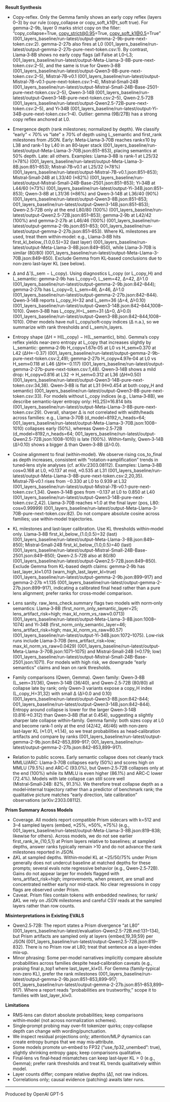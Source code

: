 **Result Synthesis**
- Copy-reflex. Only the Gemma family shows an early copy reflex (layers 0–3) by our rule (copy_collapse or copy_soft_k1@τ_soft true). For gemma-2-9b, layer 0 marks strict copy on the filler: “copy_collapse=True, copy_strict@0.95=True, copy_soft_k1@0.5=True” (001_layers_baseline/run-latest/output-gemma-2-9b-pure-next-token.csv:2). gemma-2-27b also fires at L0 (001_layers_baseline/run-latest/output-gemma-2-27b-pure-next-token.csv:1). By contrast, Llama‑3‑8B shows no early copy flags (all False at L0–L3; 001_layers_baseline/run-latest/output-Meta-Llama-3-8B-pure-next-token.csv:2–5), and the same is true for Qwen‑3‑8B (001_layers_baseline/run-latest/output-Qwen3-8B-pure-next-token.csv:2–5), Mistral‑7B‑v0.1 (001_layers_baseline/run-latest/output-Mistral-7B-v0.1-pure-next-token.csv:1–4), Mistral‑Small‑24B (001_layers_baseline/run-latest/output-Mistral-Small-24B-Base-2501-pure-next-token.csv:2–5), Qwen‑3‑14B (001_layers_baseline/run-latest/output-Qwen3-14B-pure-next-token.csv:2–5), Qwen‑2.5‑72B (001_layers_baseline/run-latest/output-Qwen2.5-72B-pure-next-token.csv:2–5), and Yi‑34B (001_layers_baseline/run-latest/output-Yi-34B-pure-next-token.csv:1–4). Outlier: gemma (9B/27B) has a strong copy reflex anchored at L0.

- Emergence depth (rank milestones; normalized by depth). We classify “early” < 70% vs “late” ≥ 70% of depth using L_semantic and first_rank milestones from JSON. Early: Meta‑Llama‑3‑70B reaches rank≤10 by L38 and rank‑1 by L40 in an 80‑layer stack (001_layers_baseline/run-latest/output-Meta-Llama-3-70B.json:851–853), placing semantics at 50% depth. Late: all others. Examples: Llama‑3‑8B is rank‑1 at L25/32 (≈78%) (001_layers_baseline/run-latest/output-Meta-Llama-3-8B.json:851–853); Mistral‑7B‑v0.1 at L25/32 (≈78%) (001_layers_baseline/run-latest/output-Mistral-7B-v0.1.json:851–853); Mistral‑Small‑24B at L33/40 (≈82%) (001_layers_baseline/run-latest/output-Mistral-Small-24B-Base-2501.json:851–853); Yi‑34B at L44/60 (≈73%) (001_layers_baseline/run-latest/output-Yi-34B.json:851–853); Qwen‑3‑8B at L31/36 (≈86%) and Qwen‑3‑14B at L36/40 (90%) (001_layers_baseline/run-latest/output-Qwen3-8B.json:851–853; 001_layers_baseline/run-latest/output-Qwen3-14B.json:851–853); Qwen‑2.5‑72B only at the end L80/80 (100%) (001_layers_baseline/run-latest/output-Qwen2.5-72B.json:851–853); gemma‑2‑9b at L42/42 (100%) and gemma‑2‑27b at L46/46 (100%) (001_layers_baseline/run-latest/output-gemma-2-9b.json:851–853; 001_layers_baseline/run-latest/output-gemma-2-27b.json:851–853). Where KL milestones are used, treat them within‑model: e.g., Llama‑3‑8B hits first_kl_below_{1.0,0.5}=32 (last layer) (001_layers_baseline/run-latest/output-Meta-Llama-3-8B.json:849–850), while Llama‑3‑70B is similar (80/80) (001_layers_baseline/run-latest/output-Meta-Llama-3-70B.json:849–850). Exclude Gemma from KL‑based conclusions due to non‑zero last‑layer KL (see below).

- Δ and Δ̂ (L_sem − L_copy). Using diagnostics L_copy (or L_copy_H) and L_semantic: gemma‑2‑9b has L_copy=0, L_sem=42, Δ=42, Δ̂=1.0 (001_layers_baseline/run-latest/output-gemma-2-9b.json:842–844); gemma‑2‑27b has L_copy=0, L_sem=46, Δ=46, Δ̂=1.0 (001_layers_baseline/run-latest/output-gemma-2-27b.json:842–844). Qwen‑3‑14B reports L_copy_H=32 and L_sem=36 (Δ=4, Δ̂=0.10) (001_layers_baseline/run-latest/output-Qwen3-14B.json:842–844,1008–1010). Qwen‑3‑8B has L_copy_H=L_sem=31 (Δ=0, Δ̂=0.0) (001_layers_baseline/run-latest/output-Qwen3-8B.json:842–844,1008–1010). Other models have null L_copy/soft‑copy indices (Δ n.a.), so we summarize with rank thresholds and L_sem/n_layers.

- Entropy shape (ΔH = H(L_copy) − H(L_semantic), bits). Gemma’s copy reflex yields near‑zero entropy at L_copy that increases slightly by L_semantic: gemma‑2‑9b H_copy≈1.67e‑05 at L0 vs H_sem≈0.370 at L42 (ΔH≈−0.37) (001_layers_baseline/run-latest/output-gemma-2-9b-pure-next-token.csv:2,49); gemma‑2‑27b H_copy≈4.97e‑04 at L0 vs H_sem≈0.118 at L46 (ΔH≈−0.117) (001_layers_baseline/run-latest/output-gemma-2-27b-pure-next-token.csv:1,48). Qwen‑3‑14B shows a mild drop: H_copy≈0.816 at L32 → H_sem≈0.312 at L36 (ΔH≈0.50) (001_layers_baseline/run-latest/output-Qwen3-14B-pure-next-token.csv:34,38). Qwen‑3‑8B is flat at L31 (H≈0.454 at both copy_H and semantic) (001_layers_baseline/run-latest/output-Qwen3-8B-pure-next-token.csv:33). For models without L_copy indices (e.g., Llama‑3‑8B), we describe semantic‑layer entropy only: H(L25)≈16.814 bits (001_layers_baseline/run-latest/output-Meta-Llama-3-8B-pure-next-token.csv:29). Overall, sharper Δ is not correlated with width/heads across families: e.g., Llama‑3‑70B (d_model=8192,n_heads=64; 001_layers_baseline/run-latest/output-Meta-Llama-3-70B.json:1008–1010) collapses early (50%), whereas Qwen‑2.5‑72B (d_model=8192,n_heads=64; 001_layers_baseline/run-latest/output-Qwen2.5-72B.json:1008–1010) is late (100%). Within‑family, Qwen‑3‑14B (Δ̂=0.10) shows a bigger Δ than Qwen‑3‑8B (Δ̂=0.0).

- Cosine alignment to final (within‑model). We observe rising cos_to_final as depth increases, consistent with “rotation→amplification” trends in tuned‑lens style analyses (cf. arXiv:2303.08112). Examples: Llama‑3‑8B cos≈0.168 at L0, ≈0.137 at mid, ≈0.535 at L31 (001_layers_baseline/run-latest/output-Meta-Llama-3-8B-pure-next-token.csv:2,20,35). Mistral‑7B‑v0.1 rises from −0.330 at L0 to 0.939 at L32 (001_layers_baseline/run-latest/output-Mistral-7B-v0.1-pure-next-token.csv:1,34). Qwen‑3‑14B goes from −0.137 at L0 to 0.850 at L40 (001_layers_baseline/run-latest/output-Qwen3-14B-pure-next-token.csv:2,42). Llama‑3‑70B reaches ≈1.0 at the final layer (pos, L80: cos≈0.99999) (001_layers_baseline/run-latest/output-Meta-Llama-3-70B-pure-next-token.csv:82). Do not compare absolute cosine across families; use within‑model trajectories.

- KL milestones and last‑layer calibration. Use KL thresholds within‑model only. Llama‑3‑8B first_kl_below_{1.0,0.5}=32 (last) (001_layers_baseline/run-latest/output-Meta-Llama-3-8B.json:849–850); Mistral‑Small‑24B first_kl_below_{1.0,0.5}=40 (last) (001_layers_baseline/run-latest/output-Mistral-Small-24B-Base-2501.json:849–850); Qwen‑2.5‑72B also at 80/80 (001_layers_baseline/run-latest/output-Qwen2.5-72B.json:849–850). Exclude Gemma from KL‑based depth claims: gemma‑2‑9b has last_layer_kl≈1.013 (warn_high_last_layer_kl=true) (001_layers_baseline/run-latest/output-gemma-2-9b.json:899–917) and gemma‑2‑27b ≈1.135 (001_layers_baseline/run-latest/output-gemma-2-27b.json:899–917), indicating a calibrated final head rather than a pure lens alignment; prefer ranks for cross‑model comparison.

- Lens sanity. raw_lens_check.summary flags two models with norm‑only semantics: Llama‑3‑8B (first_norm_only_semantic_layer=25; lens_artifact_risk=high; max_kl_norm_vs_raw≈0.0713) (001_layers_baseline/run-latest/output-Meta-Llama-3-8B.json:1008–1074) and Yi‑34B (first_norm_only_semantic_layer=46; lens_artifact_risk=high; max_kl_norm_vs_raw≈80.57) (001_layers_baseline/run-latest/output-Yi-34B.json:1072–1075). Low‑risk runs include Llama‑3‑70B (lens_artifact_risk=low; max_kl_norm_vs_raw≈0.0429) (001_layers_baseline/run-latest/output-Meta-Llama-3-70B.json:1071–1075) and Mistral‑Small‑24B (≈0.179; low) (001_layers_baseline/run-latest/output-Mistral-Small-24B-Base-2501.json:1071). For models with high risk, we downgrade “early semantics” claims and lean on rank thresholds.

- Family comparisons (Qwen, Gemma). Qwen family: Qwen‑3‑8B (L_sem=31/36), Qwen‑3‑14B (36/40), and Qwen‑2.5‑72B (80/80) all collapse late by rank; only Qwen‑3 variants expose a copy_H index (L_copy_H=31,32) with small Δ (Δ̂=0.0 and 0.10) (001_layers_baseline/run-latest/output-Qwen3-8B.json:842–844; 001_layers_baseline/run-latest/output-Qwen3-14B.json:842–844). Entropy around collapse is lower for the larger Qwen‑3‑14B (0.816→0.312) than Qwen‑3‑8B (flat at 0.454), suggesting a slightly sharper late collapse within‑family. Gemma family: both sizes copy at L0 and become rank‑1 only at the end (42/42, 46/46) with non‑zero last‑layer KL (≈1.01, ≈1.14), so we treat probabilities as head‑calibration artifacts and compare by ranks (001_layers_baseline/run-latest/output-gemma-2-9b.json:842–853,899–917; 001_layers_baseline/run-latest/output-gemma-2-27b.json:842–853,899–917).

- Relation to public scores. Early semantic collapse does not cleanly track MMLU/ARC: Llama‑3‑70B collapses early (50%) and scores high on MMLU (79.5%) and ARC‑C (93.0%), but Qwen‑2.5‑72B collapses only at the end (100%) while its MMLU is even higher (86.1%) and ARC‑C lower (72.4%). Models with late collapse can still score well (Mistral‑Small‑24B: 82%, 91.3%). We therefore treat collapse depth as a model‑internal trajectory rather than a predictor of benchmark rank; the qualitative picture matches “early direction, late calibration” observations (arXiv:2303.08112).

**Prism Summary Across Models**
- Coverage. All models report compatible Prism sidecars with k=512 and 3–4 sampled layers (embed, ≈25%, ≈50%, ≈75%) (e.g., 001_layers_baseline/run-latest/output-Meta-Llama-3-8B.json:819–838; likewise for others). Across models, we do not see earlier first_rank_le_{10,5,1} at Prism layers relative to baselines; at sampled depths, answer ranks typically remain >10 and do not advance the rank milestones reported in JSON.
- ΔKL at sampled depths. Within‑model KL at ~25/50/75% under Prism generally does not undercut baseline at matched depths for these prompts; several evals note regressive behavior (e.g., Qwen‑2.5‑72B). Gains do not appear larger for models flagged with lens_artifact_risk=high; improvements, when present, are small and concentrated neither early nor mid‑stack. No clear regressions in copy flags are observed under Prism.
- Caveat. Prism files contain tokens with embedded newlines; for rank/ΔKL we rely on JSON milestones and careful CSV reads at the sampled layers rather than row counts.

**Misinterpretations in Existing EVALS**
- Qwen2.5‑72B: The report states a Prism divergence “at L80” (001_layers_baseline/run-latest/evaluation-Qwen2.5-72B.md:131–134), but Prism artifacts are sampled only at layers {embed,19,39,59} per JSON (001_layers_baseline/run-latest/output-Qwen2.5-72B.json:819–832). There is no Prism row at L80; treat that sentence as a layer‑index mix‑up.
- Minor phrasing: Some per‑model narratives implicitly compare absolute probabilities across families despite head‑calibration caveats (e.g., praising final p_top1 where last_layer_kl≠0). For Gemma (family‑typical non‑zero KL), prefer the rank milestones (001_layers_baseline/run-latest/output-gemma-2-9b.json:851–853,899–917; 001_layers_baseline/run-latest/output-gemma-2-27b.json:851–853,899–917). Where a report reads “probabilities are trustworthy,” scope it to families with last_layer_kl≈0.

**Limitations**
- RMS‑lens can distort absolute probabilities; keep comparisons within‑model (not across normalization schemes).
- Single‑prompt probing may over‑fit tokenizer quirks; copy‑collapse depth can change with wording/punctuation.
- We inspect residual projections only; attention/MLP dynamics can create entropy bumps that we may mis‑attribute.
- Some models promote un‑embed to FP32 (“use_fp32_unembed”: true), slightly shrinking entropy gaps; keep comparisons qualitative.
- Final‑lens vs final‑head mismatches can keep last‑layer KL > 0 (e.g., Gemma); prefer rank thresholds and treat KL trends qualitatively within model.
- Layer counts differ; compare relative depths (Δ̂), not raw indices.
- Correlations only; causal evidence (patching) awaits later runs.

---
Produced by OpenAI GPT-5
